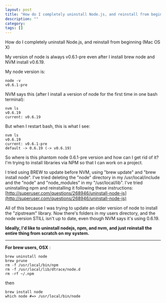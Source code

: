 ```yaml
---
layout: post
title: "How do I completely uninstall Node.js, and reinstall from beginning (Mac OS X)"
description: ""
category:
tags: []
---
```


How do I completely uninstall Node.js, and reinstall from beginning (Mac OS X)


My version of node is always v0.6.1-pre even after I install brew node and NVM install v0.6.19.

My node version is:

    node -v
    v0.6.1-pre

NVM says this (after I install a version of node for the first time in one bash terminal):

    nvm ls
    v0.6.19
    current: v0.6.19

But when I restart bash, this is what I see:

    nvm ls
    v0.6.19
    current: v0.6.1-pre
    default -> 0.6.19 (-> v0.6.19)

So where is this phantom node 0.6.1-pre version and how can I get rid of it? I'm trying to install libraries via NPM so that I can work on a project.

I tried using BREW to update before NVM, using "brew update" and "brew install node". I've tried deleting the "node" directory in my /usr/local/include and the "node" and "node\_modules" in my "/usr/local/lib". I've tried uninstalling npm and reinstalling it following these instructions: [http://superuser.com/questions/268946/uninstall-node-js](http://superuser.com/questions/268946/uninstall-node-js)

All of this because I was trying to update an older version of node to install the "zipstream" library. Now there's folders in my users directory, and the node version STILL isn't up to date, even though NVM says it's using 0.6.19.

**Ideally, I'd like to uninstall nodejs, npm, and nvm, and just reinstall the entire thing from scratch on my system.**


--------------------------------------- 
 **For brew users, OSX** :

    brew uninstall node
    brew prune
    rm -f /usr/local/bin/npm
    rm -f /usr/local/lib/dtrace/node.d
    rm -rf ~/.npm

then

    brew install node
    which node #=> /usr/local/bin/node



